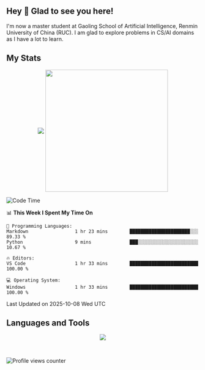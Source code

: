 ## Hey 👋  Glad to see you here!

I'm now a master student at Gaoling School of Artificial Intelligence, Renmin University of China (RUC). I am glad to explore problems in CS/AI domains as I have a lot to learn.

## My Stats  

<p align="center">
 <img align="middle" src="https://vercel-himalalps.vercel.app/api?username=himalalps&show_icons=true&count_private=true&theme=transparent&rank_icon=github" />
 <img align="middle" src="https://vercel-himalalps.vercel.app/api/top-langs/?username=himalalps&layout=donut&theme=transparent&hide=javascript" width=320 />
</p>

<!--START_SECTION:waka-->
![Code Time](http://img.shields.io/badge/Code%20Time-1%2C551%20hrs%2037%20mins-blue)

📊 **This Week I Spent My Time On** 

```text
💬 Programming Languages: 
Markdown                 1 hr 23 mins        ██████████████████████░░░   89.33 % 
Python                   9 mins              ███░░░░░░░░░░░░░░░░░░░░░░   10.67 % 

🔥 Editors: 
VS Code                  1 hr 33 mins        █████████████████████████   100.00 % 

💻 Operating System: 
Windows                  1 hr 33 mins        █████████████████████████   100.00 % 
```


 Last Updated on 2025-10-08 Wed UTC
<!--END_SECTION:waka-->

## Languages and Tools

<p align="center">
 <img src="https://skillicons.dev/icons?i=css,html,cpp,c,python,rust,mysql,androidstudio,bash,pytorch,linux,docker,git,md,latex,photoshop,premiere&perline=20" />
</p>

<br/>

![Profile views counter](https://komarev.com/ghpvc/?username=himalalps&&style=flat-square)

<!-- <div align="center">Generated using <a href="https://profilinator.rishav.dev/" target="_blank">Github Profilinator</a></div> -- >

